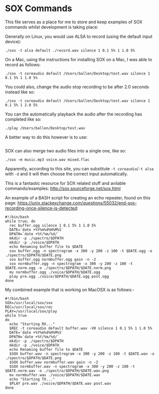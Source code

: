 # SOX Commands

This file serves as a place for me to store and keep examples of SOX commands whilst development is taking place:

Generally on Linux, you would use ALSA to record (using the default input device):
```
./sox -t alsa default ./record.wav silence 1 0.1 5% 1 1.0 5%
```

On a Mac, using the instructions for installing SOX on a Mac, I was able to record as follows:

```
./sox -t coreaudio default /Users/ballen/Desktop/test.wav silence 1 0.1 5% 1 1.0 5%
```

You could also, change the audio stop recording to be after 2.0 seconds instead like so:

```
./sox -t coreaudio default /Users/ballen/Desktop/test.wav silence 1 0.1 5% 1 2.0 5%
```

You can the automatically playback the audio after the recording has completed like so:
```
./play /Users/ballen/Desktop/test.wav
```

A better way to do this however is to use:

```

```

SOX can also merge two audio files into a single one, like so:

```
./sox −m music.mp3 voice.wav mixed.flac
```

Apparently, according to this site, you can substitute ``-t coreaudio``/``-t alsa`` with ``-d`` and it will then choose the correct input automatically.

This is a fantastic resource for SOX related stuff and avilable commands/examples: http://sox.sourceforge.net/sox.html

An example of a BASH script for creating an echo repeater, found on this page: https://unix.stackexchange.com/questions/55032/end-sox-recording-once-silence-is-detected:
```shell
#!/bin/bash
while true; do
  rec buffer.ogg silence 1 0.1 5% 1 1.0 5%
  DATE=`date +%Y%m%d%H%M%S`
  DPATH=`date +%Y/%m/%d/`
  mkdir -p ./spectro/$DPATH
  mkdir -p ./voice/$DPATH
  echo Renaming buffer file to $DATE
  sox buffer.ogg -n spectrogram -x 300 -y 200 -z 100 -t $DATE.ogg -o ./spectro/$DPATH/$DATE.png
  sox buffer.ogg normbuffer.ogg gain -n -2
  sox normbuffer.ogg -n spectrogram -x 300 -y 200 -z 100 -t $DATE.norm.ogg -o ./spectro/$DPATH/$DATE.norm.png
  mv normbuffer.ogg ./voice/$DPATH/$DATE.ogg
  play pre.ogg ./voice/$DPATH/$DATE.ogg post.ogg 
done
```

My combined example that is working on MacOSX is as follows:-

```shell
#!/bin/bash
SOX=/usr/local/sox/sox
REC=/usr/local/sox/rec
PLAY=/usr/local/sox/play
while true
do
  echo "Starting RX..."
  $REC -t coreaudio default buffer.wav -V0 silence 1 0.1 5% 1 1.0 5%
  DATE=`date +%Y%m%d%H%M%S`
  DPATH=`date +%Y/%m/%d/`
  mkdir -p ./spectro/$DPATH
  mkdir -p ./voice/$DPATH
  echo Renaming buffer file to $DATE
  $SOX buffer.wav -n spectrogram -x 300 -y 200 -z 100 -t $DATE.wav -o ./spectro/$DPATH/$DATE.png
  $SOX buffer.wav normbuffer.wav gain -n -2
  $SOX normbuffer.wav -n spectrogram -x 300 -y 200 -z 100 -t $DATE.norm.wav -o ./spectro/$DPATH/$DATE.wav.png
  mv normbuffer.wav ./voice/$DPATH/$DATE.wav
  echo "Starting TX..."
  $PLAY pre.wav ./voice/$DPATH/$DATE.wav post.wav
done
```